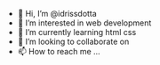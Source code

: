 - 👋 Hi, I’m @idrissdotta 
- 👀 I’m interested in web development
- 🌱 I’m currently learning html css 
- 💞️ I’m looking to collaborate on 
- 📫 How to reach me ...

<!---
idrissdotta/idrissdotta is a ✨ special ✨ repository because its `README.md` (this file) appears on your GitHub profile.
You can click the Preview link to take a look at your changes.
--->
